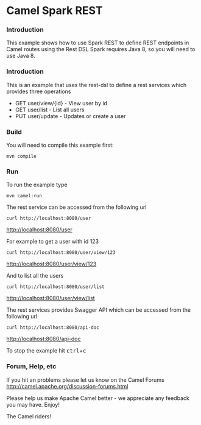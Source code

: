 # Camel Spark REST

### Introduction
This example shows how to use Spark REST to define REST endpoints in Camel routes using the Rest DSL
Spark requires Java 8, so you will need to use Java 8.


### Introduction
This is an example that uses the rest-dsl to define a rest services which provides three operations

- GET user/view/{id}  - View user by id
- GET user/list       - List all users
- PUT user/update     - Updates or create a user

### Build
You will need to compile this example first:

	mvn compile

### Run
To run the example type

	mvn camel:run

The rest service can be accessed from the following url

	curl http://localhost:8080/user

<http://localhost:8080/user>

For example to get a user with id 123

	curl http://localhost:8080/user/view/123

<http://localhost:8080/user/view/123>

And to list all the users

	curl http://localhost:8080/user/list

<http://localhost:8080/user/view/list>

The rest services provides Swagger API which can be accessed from the following url

    curl http://localhost:8080/api-doc

<http://localhost:8080/api-doc>

To stop the example hit <kbd>ctrl</kbd>+<kbd>c</kbd>


### Forum, Help, etc
If you hit an problems please let us know on the Camel Forums
	<http://camel.apache.org/discussion-forums.html>

Please help us make Apache Camel better - we appreciate any feedback you may
have.  Enjoy!


The Camel riders!
